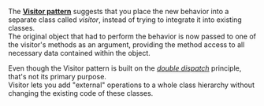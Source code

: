 The **[Visitor pattern](https://refactoring.guru/design-patterns/visitor)** suggests that you place the new behavior into a separate class called *visitor*, instead of trying to integrate it into existing classes. \
The original object that had to perform the behavior is now passed to one of the visitor's methods as an argument, providing the method access to all necessary data contained within the object.

Even though the Visitor pattern is built on the *[double dispatch](https://refactoring.guru/design-patterns/visitor-double-dispatch)* principle, that's not its primary purpose. \
Visitor lets you add "external" operations to a whole class hierarchy without changing the existing code of these classes.
